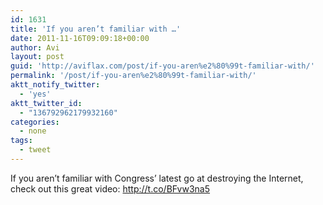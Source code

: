 ```yaml
---
id: 1631
title: 'If you aren’t familiar with …'
date: 2011-11-16T09:09:18+00:00
author: Avi
layout: post
guid: 'http://aviflax.com/post/if-you-aren%e2%80%99t-familiar-with/'
permalink: '/post/if-you-aren%e2%80%99t-familiar-with/'
aktt_notify_twitter:
  - 'yes'
aktt_twitter_id:
  - "136792962179932160"
categories:
  - none
tags:
  - tweet
---
```

If you aren’t familiar with Congress’ latest go at destroying the Internet, check out this great video: <a href="http://t.co/BFvw3na5" rel="nofollow">http://t.co/BFvw3na5</a>